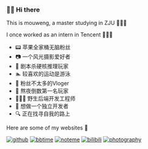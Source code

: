 ### 👋🏻 Hi there 

<!--
**mouweng/mouweng** is a ✨ _special_ ✨ repository because its `README.md` (this file) appears on your GitHub profile.

Here are some ideas to get you started:

- 🔭 I’m currently working on ...
- 🌱 I’m currently learning ...
- 👯 I’m looking to collaborate on ...
- 🤔 I’m looking for help with ...
- 💬 Ask me about ...
- 📫 How to reach me: ...
- 😄 Pronouns: ...
- ⚡ Fun fact: ...
-->

This is mouweng, a master studying in ZJU 🙋🏻‍♂️

I once worked as an intern in Tencent 👨🏻‍💻

- 📟 苹果全家桶无脑粉丝
- 📷 一个风光摄影爱好者
- 🔖 剧本杀硬核推理玩家
- 🏊 较喜欢的运动是游泳
- 💬 粉丝不太多的Vloger
- 🥇 熬夜倒数第一名玩家
- 👨🏻‍💻 野生后端开发工程师
- 🔋 想做一个独立开发者
- 🔍 正在找寻自我的路上


Here are some of my websites 🧲

[![github](https://img.shields.io/static/v1?label=github&message=mouweng&color=black)](https://github.com/)  [![bbtime](https://img.shields.io/static/v1?label=bbtime&message=废话连篇&color=blue)](http://wengyifan.com)    [![noteme](https://img.shields.io/static/v1?label=noteme&message=笔记&color=yellow)](http://wengyifan.wiki)     [![bilibili](https://img.shields.io/static/v1?label=bilibili&message=某翁萨达&color=ff69b4)](https://space.bilibili.com/287263504)     [![photography](https://img.shields.io/static/v1?label=photography&message=摄影作品&color=green)](https://mouweng.github.io/photography/)
